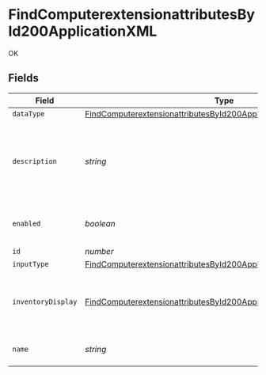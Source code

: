 # FindComputerextensionattributesById200ApplicationXML

OK


## Fields

| Field                                                                                                                                                                   | Type                                                                                                                                                                    | Required                                                                                                                                                                | Description                                                                                                                                                             | Example                                                                                                                                                                 |
| ----------------------------------------------------------------------------------------------------------------------------------------------------------------------- | ----------------------------------------------------------------------------------------------------------------------------------------------------------------------- | ----------------------------------------------------------------------------------------------------------------------------------------------------------------------- | ----------------------------------------------------------------------------------------------------------------------------------------------------------------------- | ----------------------------------------------------------------------------------------------------------------------------------------------------------------------- |
| `dataType`                                                                                                                                                              | [FindComputerextensionattributesById200ApplicationXMLDataType](../../models/operations/findcomputerextensionattributesbyid200applicationxmldatatype.md)                 | :heavy_minus_sign:                                                                                                                                                      | N/A                                                                                                                                                                     |                                                                                                                                                                         |
| `description`                                                                                                                                                           | *string*                                                                                                                                                                | :heavy_minus_sign:                                                                                                                                                      | Description of the extension attribute                                                                                                                                  | Number of charge cycles logged on the current battery                                                                                                                   |
| `enabled`                                                                                                                                                               | *boolean*                                                                                                                                                               | :heavy_minus_sign:                                                                                                                                                      | Only applicable to script input type                                                                                                                                    | true                                                                                                                                                                    |
| `id`                                                                                                                                                                    | *number*                                                                                                                                                                | :heavy_minus_sign:                                                                                                                                                      | N/A                                                                                                                                                                     | 1                                                                                                                                                                       |
| `inputType`                                                                                                                                                             | [FindComputerextensionattributesById200ApplicationXMLInputType](../../models/operations/findcomputerextensionattributesbyid200applicationxmlinputtype.md)               | :heavy_minus_sign:                                                                                                                                                      | N/A                                                                                                                                                                     |                                                                                                                                                                         |
| `inventoryDisplay`                                                                                                                                                      | [FindComputerextensionattributesById200ApplicationXMLInventoryDisplay](../../models/operations/findcomputerextensionattributesbyid200applicationxmlinventorydisplay.md) | :heavy_minus_sign:                                                                                                                                                      | Category in which to display the extension attribute in Jamf Pro                                                                                                        |                                                                                                                                                                         |
| `name`                                                                                                                                                                  | *string*                                                                                                                                                                | :heavy_check_mark:                                                                                                                                                      | Extension attribute name                                                                                                                                                | Battery Cycle Count                                                                                                                                                     |